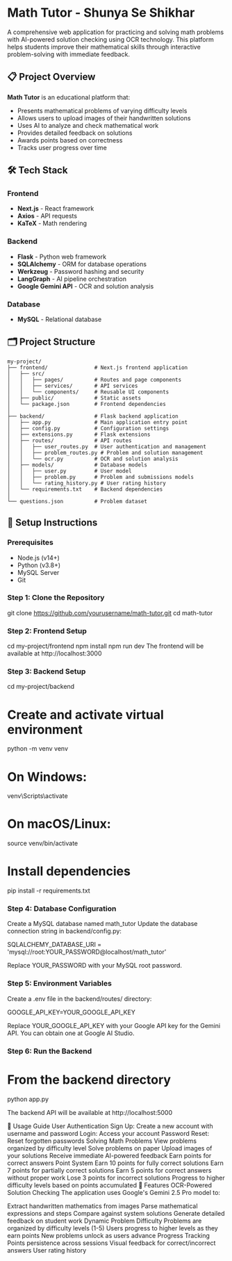 # Math Tutor - Shunya Se Shikhar

A comprehensive web application for practicing and solving math problems with AI-powered solution checking using OCR technology. This platform helps students improve their mathematical skills through interactive problem-solving with immediate feedback.

## 📋 Project Overview

**Math Tutor** is an educational platform that:
- Presents mathematical problems of varying difficulty levels
- Allows users to upload images of their handwritten solutions
- Uses AI to analyze and check mathematical work
- Provides detailed feedback on solutions
- Awards points based on correctness
- Tracks user progress over time

## 🛠️ Tech Stack

### Frontend
- **Next.js** - React framework
- **Axios** - API requests
- **KaTeX** - Math rendering

### Backend
- **Flask** - Python web framework
- **SQLAlchemy** - ORM for database operations
- **Werkzeug** - Password hashing and security
- **LangGraph** - AI pipeline orchestration
- **Google Gemini API** - OCR and solution analysis

### Database
- **MySQL** - Relational database

## 🗂️ Project Structure
```
my-project/
├── frontend/               # Next.js frontend application
│   ├── src/
│   │   ├── pages/          # Routes and page components
│   │   ├── services/       # API services
│   │   └── components/     # Reusable UI components
│   ├── public/             # Static assets
│   └── package.json        # Frontend dependencies
│
├── backend/                # Flask backend application
│   ├── app.py              # Main application entry point
│   ├── config.py           # Configuration settings
│   ├── extensions.py       # Flask extensions
│   ├── routes/             # API routes
│   │   ├── user_routes.py  # User authentication and management
│   │   ├── problem_routes.py # Problem and solution management
│   │   └── ocr.py          # OCR and solution analysis
│   ├── models/             # Database models
│   │   ├── user.py         # User model
│   │   ├── problem.py      # Problem and submissions models
│   │   └── rating_history.py # User rating history
│   └── requirements.txt    # Backend dependencies
│
└── questions.json          # Problem dataset
```

## 🚀 Setup Instructions

### Prerequisites

- Node.js (v14+)
- Python (v3.8+)
- MySQL Server
- Git

### Step 1: Clone the Repository

git clone https://github.com/yourusername/math-tutor.git
cd math-tutor

### Step 2: Frontend Setup

cd my-project/frontend
npm install
npm run dev
The frontend will be available at http://localhost:3000

### Step 3: Backend Setup

cd my-project/backend

# Create and activate virtual environment
python -m venv venv
# On Windows:
venv\Scripts\activate
# On macOS/Linux:
source venv/bin/activate

# Install dependencies
pip install -r requirements.txt

### Step 4: Database Configuration
Create a MySQL database named math_tutor
Update the database connection string in backend/config.py:

SQLALCHEMY_DATABASE_URI = 'mysql://root:YOUR_PASSWORD@localhost/math_tutor'

Replace YOUR_PASSWORD with your MySQL root password.

### Step 5: Environment Variables
Create a .env file in the backend/routes/ directory:

GOOGLE_API_KEY=YOUR_GOOGLE_API_KEY

Replace YOUR_GOOGLE_API_KEY with your Google API key for the Gemini API. You can obtain one at Google AI Studio.

### Step 6: Run the Backend
# From the backend directory
python app.py

The backend API will be available at http://localhost:5000

📝 Usage Guide
User Authentication
Sign Up: Create a new account with username and password
Login: Access your account
Password Reset: Reset forgotten passwords
Solving Math Problems
View problems organized by difficulty level
Solve problems on paper
Upload images of your solutions
Receive immediate AI-powered feedback
Earn points for correct answers
Point System
Earn 10 points for fully correct solutions
Earn 7 points for partially correct solutions
Earn 5 points for correct answers without proper work
Lose 3 points for incorrect solutions
Progress to higher difficulty levels based on points accumulated
🌟 Features
OCR-Powered Solution Checking
The application uses Google's Gemini 2.5 Pro model to:

Extract handwritten mathematics from images
Parse mathematical expressions and steps
Compare against system solutions
Generate detailed feedback on student work
Dynamic Problem Difficulty
Problems are organized by difficulty levels (1-5)
Users progress to higher levels as they earn points
New problems unlock as users advance
Progress Tracking
Points persistence across sessions
Visual feedback for correct/incorrect answers
User rating history
